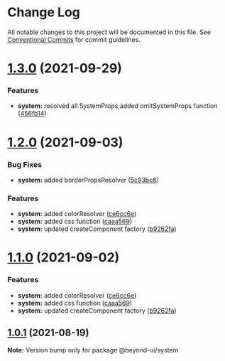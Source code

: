 # Change Log

All notable changes to this project will be documented in this file.
See [Conventional Commits](https://conventionalcommits.org) for commit guidelines.

# [1.3.0](https://github.com/renli-tech/Beyond/compare/@beyond-ui/system@1.2.1...@beyond-ui/system@1.3.0) (2021-09-29)

### Features

- **system:** resolved all SystemProps,added omitSystemProps function ([456fb14](https://github.com/renli-tech/Beyond/commit/456fb140ad2824984d73d2ee1a6f6aed6e315711))

# [1.2.0](https://github.com/renli-tech/Beyond/compare/@beyond-ui/system@1.0.1...@beyond-ui/system@1.2.0) (2021-09-03)

### Bug Fixes

- **system:** added borderPropsResolver ([5c93bc6](https://github.com/renli-tech/Beyond/commit/5c93bc6c5c84a0b92bd39298255b3638fb0e6e3e))

### Features

- **system:** added colorResolver ([ce6cc6e](https://github.com/renli-tech/Beyond/commit/ce6cc6e5b1854edb508478438643e5a8ef0c761d))
- **system:** added css function ([caaa569](https://github.com/renli-tech/Beyond/commit/caaa56952c5e5f94c181c79c9c41ce4c21451623))
- **system:** updated createComponent factory ([b9262fa](https://github.com/renli-tech/Beyond/commit/b9262fa5e04f494a458d8613783cdbaaa919b8a3))

# [1.1.0](https://github.com/renli-tech/Beyond/compare/@beyond-ui/system@1.0.1...@beyond-ui/system@1.1.0) (2021-09-02)

### Features

- **system:** added colorResolver ([ce6cc6e](https://github.com/renli-tech/Beyond/commit/ce6cc6e5b1854edb508478438643e5a8ef0c761d))
- **system:** added css function ([caaa569](https://github.com/renli-tech/Beyond/commit/caaa56952c5e5f94c181c79c9c41ce4c21451623))
- **system:** updated createComponent factory ([b9262fa](https://github.com/renli-tech/Beyond/commit/b9262fa5e04f494a458d8613783cdbaaa919b8a3))

## [1.0.1](https://github.com/renli-tech/Beyond/compare/@beyond-ui/system@1.0.0...@beyond-ui/system@1.0.1) (2021-08-19)

**Note:** Version bump only for package @beyond-ui/system
